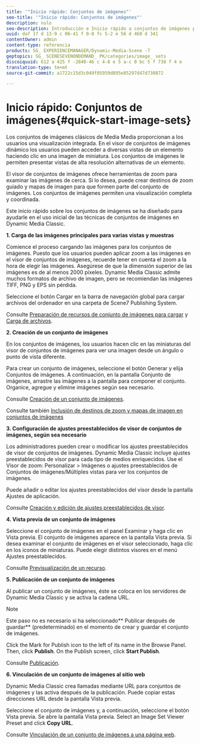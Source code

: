 ```yaml
---
title: '"Inicio rápido: Conjuntos de imágenes"'
seo-title: '"Inicio rápido: Conjuntos de imágenes"'
description: nulo
seo-description: Introducción e Inicio rápido a conjuntos de imágenes para ayudarle en el uso inicial de las técnicas de conjuntos de imágenes.
uuid: daf 17 d 13-9 c 06-41 f 0-8 fc 5-2 e 56 d 460 d 341
contentOwner: admin
content-type: referencia
products: SG_ EXPERIENCEMANAGER/Dynamic-Media-Scene -7
geptopics: SG_ SCENESEVENONDEMAND_ PK/categories/image_ sets
discoiquuid: 612 a 425 f -2840-46 c 4-8 e 5 a-c 0 bc 5 f 738 f 4 e
translation-type: tm+mt
source-git-commit: a1722c15d3c049f05959d895e85297d47d730872

---
```



# Inicio rápido: Conjuntos de imágenes{#quick-start-image-sets}

Los conjuntos de imágenes clásicos de Media Media proporcionan a los usuarios una visualización integrada. En el visor de conjuntos de imágenes dinámico los usuarios pueden acceder a diversas vistas de un elemento haciendo clic en una imagen de miniatura. Los conjuntos de imágenes le permiten presentar vistas de alta resolución alternativas de un elemento.

El visor de conjuntos de imágenes ofrece herramientas de zoom para examinar las imágenes de cerca. Si lo desea, puede crear destinos de zoom guiado y mapas de imagen para que formen parte del conjunto de imágenes. Los conjuntos de imágenes permiten una visualización completa y coordinada.

Este inicio rápido sobre los conjuntos de imágenes se ha diseñado para ayudarle en el uso inicial de las técnicas de conjuntos de imágenes en Dynamic Media Classic.

**1. Carga de las imágenes principales para varias vistas y muestras**

Comience el proceso cargando las imágenes para los conjuntos de imágenes. Puesto que los usuarios pueden aplicar zoom a las imágenes en el visor de conjuntos de imágenes, recuerde tener en cuenta el zoom a la hora de elegir las imágenes. Asegúrese de que la dimensión superior de las imágenes es de al menos 2000 píxeles. Dynamic Media Classic admite muchos formatos de archivo de imagen, pero se recomiendan las imágenes TIFF, PNG y EPS sin pérdida.

Seleccione el botón Cargar en la barra de navegación global para cargar archivos del ordenador en una carpeta de Scene7 Publishing System. 

Consulte [Preparación de recursos de conjunto de imágenes para cargar](preparing-image-set-assets-upload.md#preparing-image-set-assets-for-upload) y [Carga de archivos](uploading-files.md#uploading-your-files).

**2. Creación de un conjunto de imágenes**

En los conjuntos de imágenes, los usuarios hacen clic en las miniaturas del visor de conjuntos de imágenes para ver una imagen desde un ángulo o punto de vista diferente.

Para crear un conjunto de imágenes, seleccione el botón Generar y elija Conjuntos de imágenes. A continuación, en la pantalla Conjunto de imágenes, arrastre las imágenes a la pantalla para componer el conjunto. Organice, agregue y elimine imágenes según sea necesario.

Consulte [Creación de un conjunto de imágenes](creating-image-set.md#creating-an-image-set).

Consulte también [Inclusión de destinos de zoom y mapas de imagen en conjuntos de imágenes](including-zoom-targets-image-maps.md#including-zoom-targets-and-image-maps-in-image-sets)

**3. Configuración de ajustes preestablecidos de visor de conjuntos de imágenes, según sea necesario**

Los administradores pueden crear o modificar los ajustes preestablecidos de visor de conjuntos de imágenes. Dynamic Media Classic incluye ajustes preestablecidos de visor para cada tipo de medios enriquecidos. Use el Visor de zoom: Personalizar &gt; Imágenes o ajustes preestablecidos de Conjuntos de imágenes/Múltiples vistas para ver los conjuntos de imágenes.

Puede añadir o editar los ajustes preestablecidos del visor desde la pantalla Ajustes de aplicación.

Consulte [Creación y edición de ajustes preestablecidos de visor](application-setup.md#adding-and-editing-viewer-presets).

**4. Vista previa de un conjunto de imágenes**

Seleccione el conjunto de imágenes en el panel Examinar y haga clic en Vista previa. El conjunto de imágenes aparece en la pantalla Vista previa. Si desea examinar el conjunto de imágenes en el visor seleccionado, haga clic en los iconos de miniaturas. Puede elegir distintos visores en el menú Ajustes preestablecidos.

Consulte [Previsualización de un recurso](previewing-asset.md#previewing-an-asset).

**5. Publicación de un conjunto de imágenes**

Al publicar un conjunto de imágenes, éste se coloca en los servidores de Dynamic Media Classic y se activa la cadena URL.

>[!NOTE]
>
>Este paso no es necesario si ha seleccionado** Publicar después de guardar** (predeterminado) en el momento de crear y guardar el conjunto de imágenes.

Click the Mark for Publish icon to the left of its name in the Browse Panel. Then, click **Publish**. On the Publish screen, click **Start Publish**.

Consulte [Publicación](publishing-files.md#publishing-files).

**6. Vinculación de un conjunto de imágenes al sitio web**

Dynamic Media Classic crea llamadas mediante URL para conjuntos de imágenes y las activa después de la publicación. Puede copiar estas direcciones URL desde la pantalla Vista previa.

Seleccione el conjunto de imágenes y, a continuación, seleccione el botón Vista previa. Se abre la pantalla Vista previa. Select an Image Set Viewer Preset and click **Copy URL**.

Consulte [Vinculación de un conjunto de imágenes a una página web](linking-image-set-web-page.md#linking-an-image-set-to-a-web-page).
